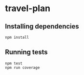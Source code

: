 # travel-plan

## Installing dependencies

```
npm install
```

## Running tests

```
npm test
npm run coverage
```